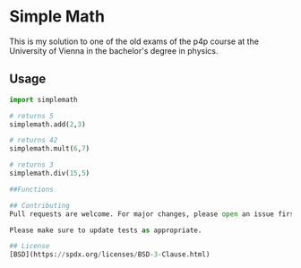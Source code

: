 # Simple Math

This is my solution to one of the old exams of the p4p course at the University of Vienna in the bachelor's degree in physics.


## Usage

```python
import simplemath

# returns 5
simplemath.add(2,3)

# returns 42
simplemath.mult(6,7)

# returns 3
simplemath.div(15,5)

##Functions

## Contributing
Pull requests are welcome. For major changes, please open an issue first to discuss what you would like to change.

Please make sure to update tests as appropriate.

## License
[BSD](https://spdx.org/licenses/BSD-3-Clause.html)